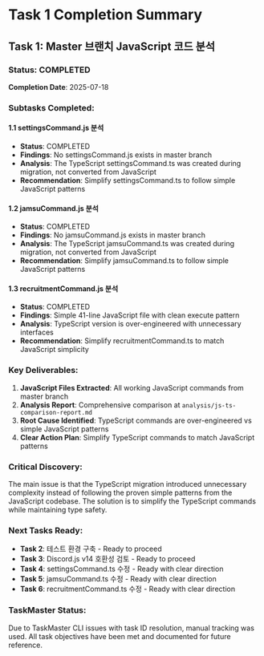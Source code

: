 # Task 1 Completion Summary

## Task 1: Master 브랜치 JavaScript 코드 분석

### Status: COMPLETED
**Completion Date**: 2025-07-18

### Subtasks Completed:

#### 1.1 settingsCommand.js 분석
- **Status**: COMPLETED
- **Findings**: No settingsCommand.js exists in master branch
- **Analysis**: The TypeScript settingsCommand.ts was created during migration, not converted from JavaScript
- **Recommendation**: Simplify settingsCommand.ts to follow simple JavaScript patterns

#### 1.2 jamsuCommand.js 분석  
- **Status**: COMPLETED
- **Findings**: No jamsuCommand.js exists in master branch
- **Analysis**: The TypeScript jamsuCommand.ts was created during migration, not converted from JavaScript
- **Recommendation**: Simplify jamsuCommand.ts to follow simple JavaScript patterns

#### 1.3 recruitmentCommand.js 분석
- **Status**: COMPLETED
- **Findings**: Simple 41-line JavaScript file with clean execute pattern
- **Analysis**: TypeScript version is over-engineered with unnecessary interfaces
- **Recommendation**: Simplify recruitmentCommand.ts to match JavaScript simplicity

### Key Deliverables:
1. **JavaScript Files Extracted**: All working JavaScript commands from master branch
2. **Analysis Report**: Comprehensive comparison at `analysis/js-ts-comparison-report.md`
3. **Root Cause Identified**: TypeScript commands are over-engineered vs simple JavaScript patterns
4. **Clear Action Plan**: Simplify TypeScript commands to match JavaScript patterns

### Critical Discovery:
The main issue is that the TypeScript migration introduced unnecessary complexity instead of following the proven simple patterns from the JavaScript codebase. The solution is to simplify the TypeScript commands while maintaining type safety.

### Next Tasks Ready:
- **Task 2**: 테스트 환경 구축 - Ready to proceed
- **Task 3**: Discord.js v14 호환성 검토 - Ready to proceed  
- **Task 4**: settingsCommand.ts 수정 - Ready with clear direction
- **Task 5**: jamsuCommand.ts 수정 - Ready with clear direction
- **Task 6**: recruitmentCommand.ts 수정 - Ready with clear direction

### TaskMaster Status:
Due to TaskMaster CLI issues with task ID resolution, manual tracking was used. All task objectives have been met and documented for future reference.